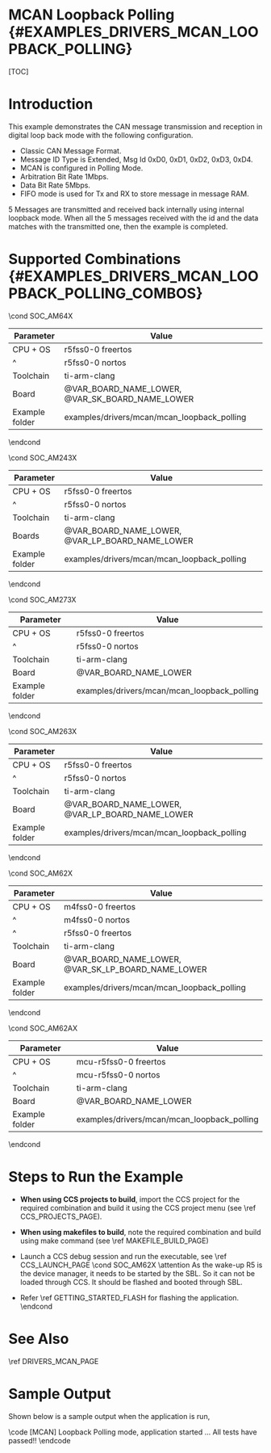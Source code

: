 # MCAN Loopback Polling {#EXAMPLES_DRIVERS_MCAN_LOOPBACK_POLLING}

[TOC]

# Introduction

This example demonstrates the CAN message transmission and reception in
digital loop back mode with the following configuration.

- Classic CAN Message Format.
- Message ID Type is Extended, Msg Id 0xD0, 0xD1, 0xD2, 0xD3, 0xD4.
- MCAN is configured in Polling Mode.
- Arbitration Bit Rate 1Mbps.
- Data Bit Rate 5Mbps.
- FIFO mode is used for Tx and RX to store message in message RAM.

5 Messages are transmitted and received back internally using internal loopback
mode. When all the 5 messages received with the id and the data matches
with the transmitted one, then the example is completed.

# Supported Combinations {#EXAMPLES_DRIVERS_MCAN_LOOPBACK_POLLING_COMBOS}

\cond SOC_AM64X

 Parameter      | Value
 ---------------|-----------
 CPU + OS       | r5fss0-0 freertos
 ^              | r5fss0-0 nortos
 Toolchain      | ti-arm-clang
 Board          | @VAR_BOARD_NAME_LOWER, @VAR_SK_BOARD_NAME_LOWER
 Example folder | examples/drivers/mcan/mcan_loopback_polling

\endcond

\cond SOC_AM243X

 Parameter      | Value
 ---------------|-----------
 CPU + OS       | r5fss0-0 freertos
 ^              | r5fss0-0 nortos
 Toolchain      | ti-arm-clang
 Boards         | @VAR_BOARD_NAME_LOWER, @VAR_LP_BOARD_NAME_LOWER
 Example folder | examples/drivers/mcan/mcan_loopback_polling

\endcond

\cond SOC_AM273X

 Parameter      | Value
 ---------------|-----------
 CPU + OS       | r5fss0-0 freertos
 ^              | r5fss0-0 nortos
 Toolchain      | ti-arm-clang
 Board          | @VAR_BOARD_NAME_LOWER
 Example folder | examples/drivers/mcan/mcan_loopback_polling

\endcond

\cond SOC_AM263X

 Parameter      | Value
 ---------------|-----------
 CPU + OS       | r5fss0-0 freertos
 ^              | r5fss0-0 nortos
 Toolchain      | ti-arm-clang
 Board          | @VAR_BOARD_NAME_LOWER, @VAR_LP_BOARD_NAME_LOWER
 Example folder | examples/drivers/mcan/mcan_loopback_polling

\endcond

\cond SOC_AM62X

 Parameter      | Value
 ---------------|-----------
 CPU + OS       | m4fss0-0 freertos
 ^              | m4fss0-0 nortos
 ^              | r5fss0-0 freertos
 Toolchain      | ti-arm-clang
 Board          | @VAR_BOARD_NAME_LOWER, @VAR_SK_LP_BOARD_NAME_LOWER
 Example folder | examples/drivers/mcan/mcan_loopback_polling

\endcond

\cond SOC_AM62AX

 Parameter      | Value
 ---------------|-----------
 CPU + OS       | mcu-r5fss0-0 freertos
 ^              | mcu-r5fss0-0 nortos
 Toolchain      | ti-arm-clang
 Board          | @VAR_BOARD_NAME_LOWER
 Example folder | examples/drivers/mcan/mcan_loopback_polling

\endcond
# Steps to Run the Example

- **When using CCS projects to build**, import the CCS project for the required combination
  and build it using the CCS project menu (see \ref CCS_PROJECTS_PAGE).
- **When using makefiles to build**, note the required combination and build using
  make command (see \ref MAKEFILE_BUILD_PAGE)
- Launch a CCS debug session and run the executable, see \ref CCS_LAUNCH_PAGE
\cond SOC_AM62X
\attention As the wake-up R5 is the device manager, it needs to be started by the SBL. So it can not be loaded through CCS. It should be flashed and booted through SBL.

- Refer \ref GETTING_STARTED_FLASH for flashing the application.
\endcond

# See Also

\ref DRIVERS_MCAN_PAGE

# Sample Output

Shown below is a sample output when the application is run,

\code
[MCAN] Loopback Polling mode, application started ...
All tests have passed!!
\endcode

